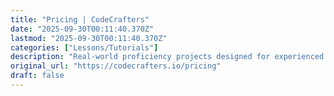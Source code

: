 ```yaml
---
title: "Pricing | CodeCrafters"
date: "2025-09-30T00:11:40.370Z"
lastmod: "2025-09-30T00:11:40.370Z"
categories: ["Lessons/Tutorials"]
description: "Real-world proficiency projects designed for experienced engineers. Develop software craftsmanship by recreating popular devtools from scratch."
original_url: "https://codecrafters.io/pricing"
draft: false
---
```

